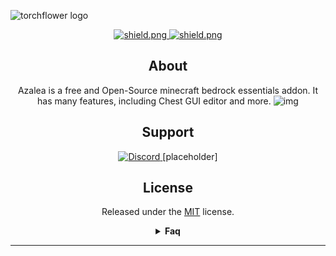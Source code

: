 ![torchflower logo](https://azalea.trashdev.org/img/azalea_essentials2.png)

<div align="center">

<a href="https://opensource.org/licenses/MIT">
    <img src="https://img.shields.io/badge/license-MIT-green?style=for-the-badge" alt="shield.png">
</a>

<a href="https://github.com/Ant767/Torchflower/releases">
    <img src="https://img.shields.io/github/downloads/Ant767/Torchflower/total?style=for-the-badge" alt="shield.png">
</a>

## About
Azalea is a free and Open-Source minecraft bedrock essentials addon. It has many features, including Chest GUI editor and more.
![img](https://api.mcpedl.com/storage/submissions/211982/images/azalea-essentials--update-v22-beta-1_6.png)

## Support

<a href="https://discord.gg/azalea-essentials-922867041029984316">
    <img alt="Discord" src="https://img.shields.io/discord/922867041029984316?style=for-the-badge">
</a>
[placeholder]

## License

Released under the [MIT](https://opensource.org/licenses/MIT) license.


<details>
<summary><b>Faq</b></summary>

## How do I download?
On the [MCPEDL Page](https://mcpedl.com/azalea)
</details>

---
